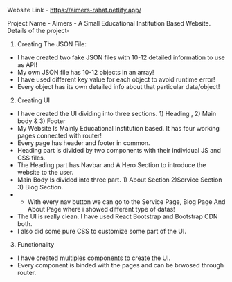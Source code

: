 Website Link - https://aimers-rahat.netlify.app/ 

Project Name - Aimers - A Small Educational Institution Based Website. Details of the project-
1) Creating The JSON File:
- I have created two fake JSON files with 10-12 detailed information to use as API!
- My own JSON file has 10-12 objects in an array!
- I have used different key value for each object to avoid runtime error!
- Every object has its own detailed info about that particular data/object!
2) Creating UI
- I have created the UI dividing into three sections. 1) Heading , 2) Main body & 3) Footer
- My Website Is Mainly Educational Institution based. It has four working pages connected with router!
- Every page has header and footer in common.
- Heading part is divided by two components with their individual JS and CSS files.
- The Heading part has Navbar and A Hero Section to introduce the website to the user.
- Main Body Is divided into three part. 1) About Section 2)Service Section 3) Blog Section.
- - With every nav button we can go to the Service Page, Blog Page And About Page where i showed different type of datas!
- The UI is really clean. I have used React Bootstrap and Bootstrap CDN both.
- I also did some pure CSS to customize some part of the UI.

3) Functionality
- I have created multiples components to create the UI.
- Every component is binded with the pages and can be brwosed through router.
